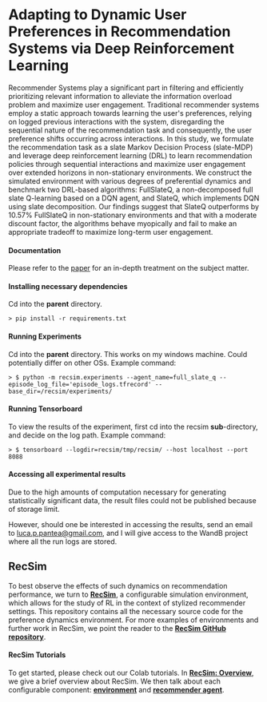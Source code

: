 # Adapting to Dynamic User Preferences in Recommendation Systems via Deep Reinforcement Learning

Recommender Systems play a significant part in filtering and 
efficiently prioritizing relevant information to alleviate the 
information overload problem and maximize user engagement. 
Traditional recommender systems employ a static approach towards 
learning the user's preferences, relying on logged previous interactions 
with the system, disregarding the sequential nature of the recommendation
 task and consequently, the user preference shifts occurring across interactions.
  In this study, we formulate the recommendation task as a slate Markov Decision
   Process (slate-MDP) and leverage deep reinforcement learning (DRL) to learn recommendation 
   policies through sequential interactions and maximize user engagement over 
   extended horizons in non-stationary environments. We construct the 
   simulated environment with various degrees of preferential dynamics 
   and benchmark two DRL-based algorithms: FullSlateQ, a non-decomposed 
   full slate Q-learning based on a DQN agent, and SlateQ, which implements
    DQN using slate decomposition. Our findings suggest that SlateQ outperforms 
    by 10.57% FullSlateQ in non-stationary environments and that with a moderate 
    discount factor, the algorithms behave myopically 
and fail to make an appropriate tradeoff to maximize long-term user engagement.




#### Documentation
Please refer to the [paper](BSc_Thesis_Luca_Pantea.pdf) for an in-depth treatment on the subject matter. 

#### Installing necessary dependencies
Cd into the **parent** directory.
```console
> pip install -r requirements.txt
```

#### Running Experiments
Cd into the **parent** directory. This works on my windows machine. Could potentially differ on other OSs.
Example command:
```console
> $ python -m recsim.experiments --agent_name=full_slate_q --episode_log_file='episode_logs.tfrecord' --base_dir=/recsim/experiments/ 
```

#### Running Tensorboard
To view the results of the experiment, first cd into the recsim **sub**-directory, 
and decide on the log path. Example command:
```console
> $ tensorboard --logdir=recsim/tmp/recsim/ --host localhost --port 8088
```




#### Accessing all experimental results
Due to the high amounts of computation necessary for generating statistically significant data, the result files could not be published because of storage limit.

However, should one be interested in accessing the results, send an email to luca.p.pantea@gmail.com, and I will give access to the WandB project where all the run logs are stored. 

## RecSim
To best observe the effects of such dynamics on recommendation performance, we turn to 
[**RecSim**](https://arxiv.org/abs/1909.04847), a configurable simulation environment, which allows for 
the study of RL in the context of stylized recommender settings. This repository contains all the necessary source code for
the preference dynamics environment. For more examples of environments and further work in RecSim, we point the reader to
the [**RecSim GitHub repository**](https://github.com/google-research/recsim).

#### RecSim Tutorials

To get started, please check out our Colab tutorials. In
[**RecSim: Overview**](recsim/colab/RecSim_Overview.ipynb),
we give a brief overview about RecSim. We then talk about each configurable
component:
[**environment**](recsim/colab/RecSim_Developing_an_Environment.ipynb)
and
[**recommender agent**](recsim/colab/RecSim_Developing_an_Agent.ipynb).

